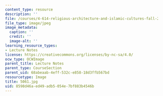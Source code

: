 ```yaml
---
content_type: resource
description: ''
file: /courses/4-614-religious-architecture-and-islamic-cultures-fall-2002/8598d46aed49adb5054e7bf883b4546b_5061.jpg
file_type: image/jpeg
image_metadata:
  caption: ''
  credit: ''
  image-alt: ''
learning_resource_types:
- Lecture Notes
license: https://creativecommons.org/licenses/by-nc-sa/4.0/
ocw_type: OCWImage
parent_title: Lecture Notes
parent_type: CourseSection
parent_uid: 68abeaab-4eff-532c-e858-18d3ffb567bd
resourcetype: Image
title: 5061.jpg
uid: 8598d46a-ed49-adb5-054e-7bf883b4546b
---
```

